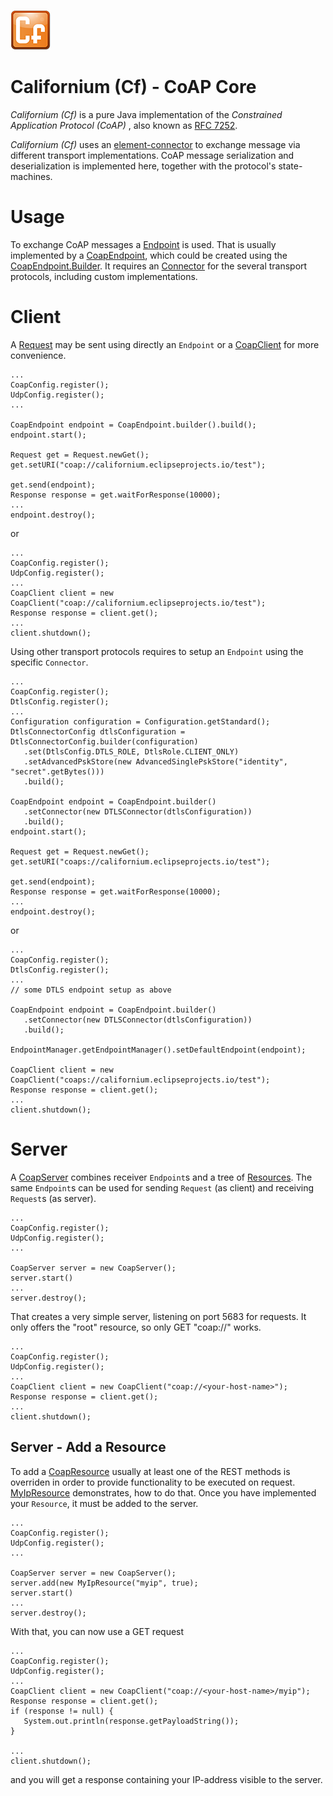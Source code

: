 ![Californium logo](../cf_64.png)

# Californium (Cf) - CoAP Core

_Californium (Cf)_  is a pure Java implementation of the _Constrained Application Protocol (CoAP)_ , also known as [RFC 7252](https://tools.ietf.org/html/rfc7252). 

_Californium (Cf)_ uses an [element-connector](https://github.com/eclipse/californium/tree/master/element-connector) to exchange message via different transport implementations. CoAP message serialization and deserialization is implemented here, together with the protocol's state-machines.

# Usage

To exchange CoAP messages a [Endpoint](src/main/java/org/eclipse/californium/core/network/Endpoint.java) is used. That is usually implemented by a [CoapEndpoint](src/main/java/org/eclipse/californium/core/network/CoapEndpoint.java), which could be created using the [CoapEndpoint.Builder](src/main/java/org/eclipse/californium/core/network/CoapEndpoint.java#L1345-L1683). It requires an [Connector](../element-connector/src/main/java/org/eclipse/californium/elements/Connector.java) for the several transport protocols, including custom implementations.

# Client

A [Request](src/main/java/org/eclipse/californium/core/coap/Request.java) may be sent using directly an `Endpoint` or a [CoapClient](src/main/java/org/eclipse/californium/core/CoapClient.java) for more convenience.

```
...
CoapConfig.register();
UdpConfig.register();
...

CoapEndpoint endpoint = CoapEndpoint.builder().build();
endpoint.start();

Request get = Request.newGet();
get.setURI("coap://californium.eclipseprojects.io/test");

get.send(endpoint);
Response response = get.waitForResponse(10000);
...
endpoint.destroy();
```
or

```
...
CoapConfig.register();
UdpConfig.register();
...
CoapClient client = new CoapClient("coap://californium.eclipseprojects.io/test");
Response response = client.get();
...
client.shutdown();
```

Using other transport protocols requires to setup an `Endpoint` using the specific `Connector`.

```
...
CoapConfig.register();
DtlsConfig.register();
...
Configuration configuration = Configuration.getStandard();
DtlsConnectorConfig dtlsConfiguration = DtlsConnectorConfig.builder(configuration)
   .set(DtlsConfig.DTLS_ROLE, DtlsRole.CLIENT_ONLY)
   .setAdvancedPskStore(new AdvancedSinglePskStore("identity", "secret".getBytes()))
   .build();

CoapEndpoint endpoint = CoapEndpoint.builder()
   .setConnector(new DTLSConnector(dtlsConfiguration))
   .build();
endpoint.start();

Request get = Request.newGet();
get.setURI("coaps://californium.eclipseprojects.io/test");

get.send(endpoint);
Response response = get.waitForResponse(10000);
...
endpoint.destroy();
```

or 

```
...
CoapConfig.register();
DtlsConfig.register();
...
// some DTLS endpoint setup as above

CoapEndpoint endpoint = CoapEndpoint.builder()
   .setConnector(new DTLSConnector(dtlsConfiguration))
   .build();

EndpointManager.getEndpointManager().setDefaultEndpoint(endpoint);

CoapClient client = new CoapClient("coaps://californium.eclipseprojects.io/test");
Response response = client.get();
...
client.shutdown();
```

# Server

A [CoapServer](src/main/java/org/eclipse/californium/core/CoapServer.java) combines receiver `Endpoint`s and a tree of [Resources](src/main/java/org/eclipse/californium/core/server/resources/Resource.java). The same `Endpoint`s can be used for sending `Request` (as client) and receiving `Request`s (as server).

```
...
CoapConfig.register();
UdpConfig.register();
...

CoapServer server = new CoapServer();
server.start()
...
server.destroy();
```

That creates a very simple server, listening on port 5683 for requests. It only offers the "root" resource, so only GET "coap://<host>" works.

```
...
CoapConfig.register();
UdpConfig.register();
...
CoapClient client = new CoapClient("coap://<your-host-name>");
Response response = client.get();
...
client.shutdown();
```

## Server - Add a Resource

To add a [CoapResource](src/main/java/org/eclipse/californium/core/CoapResource.java) usually at least one of the REST methods is overriden in order to provide functionality to be executed on request. [MyIpResource](src/main/java/org/eclipse/californium/core/server/resources/MyIpResource.java#L57) demonstrates, how to do that. Once you have implemented your `Resource`, it must be added to the server.

```
...
CoapConfig.register();
UdpConfig.register();
...

CoapServer server = new CoapServer();
server.add(new MyIpResource("myip", true);
server.start()
...
server.destroy();
```

With that, you can now use a GET request 

```
...
CoapConfig.register();
UdpConfig.register();
...
CoapClient client = new CoapClient("coap://<your-host-name>/myip");
Response response = client.get();
if (response != null) {
   System.out.println(response.getPayloadString());
}

...
client.shutdown();
```

and you will get a response containing your IP-address visible to the server. 
